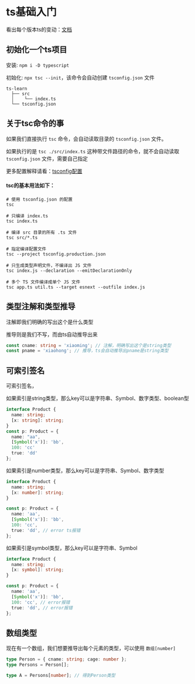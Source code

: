 # ts基础入门

看出每个版本ts的变动：[文档](https://www.typescriptlang.org/docs/handbook/release-notes/typescript-5-8.html)

## 初始化一个ts项目

安装: `npm i -D typescript`

初始化: `npx tsc --init`，该命令会自动创建 `tsconfig.json` 文件

```text
ts-learn
  ├── src
  │    └── index.ts
  └── tsconfig.json
```

## 关于tsc命令的事

如果我们直接执行 `tsc` 命令，会自动读取目录的 `tsconfig.json` 文件。

如果执行的是 `tsc ./src/index.ts` 这种带文件路径的命令，就不会自动读取 `tsconfig.json` 文件，需要自己指定

更多配置解释请看：[tsconfig配置](./050-tsconfig配置.md)

#### tsc的基本用法如下：

```shell
# 使用 tsconfig.json 的配置
tsc

# 只编译 index.ts
tsc index.ts

# 编译 src 目录的所有 .ts 文件
tsc src/*.ts

# 指定编译配置文件
tsc --project tsconfig.production.json

# 只生成类型声明文件，不编译出 JS 文件
tsc index.js --declaration --emitDeclarationOnly

# 多个 TS 文件编译成单个 JS 文件
tsc app.ts util.ts --target esnext --outfile index.js
```

## 类型注解和类型推导

注解即我们明确的写出这个是什么类型

推导则是我们不写，而由ts自动推导出来

```ts
const cname: string = 'xiaoming'; // 注解，明确写出这个是string类型
const pname = 'xiaohong'; // 推导，ts会自动推导出pname是string类型
```

## 可索引签名

可索引签名，

如果索引是string类型，那么key可以是字符串、Symbol、数字类型、boolean型

```ts
interface Product {
  name: string;
  [x: string]: string;
}
const p: Product = {
  name: "aa",
  [Symbol('x')]: 'bb',
  100: 'cc'
  true: 'dd'
};
```

如果索引是number类型，那么key可以是字符串、Symbol、数字类型

```ts
interface Product {
  name: string;
  [x: number]: string;
}

const p: Product = {
  name: 'aa',
  [Symbol('x')]: 'bb',
  100: 'cc',
  true: 'dd', // error ts报错
};
```

如果索引是symbol类型，那么key可以是字符串、Symbol

```ts
interface Product {
  name: string;
  [x: symbol]: string;
}

const p: Product = {
  name: 'aa',
  [Symbol('x')]: 'bb',
  100: 'cc', // error报错
  true: 'dd', // error报错
};
```

## 数组类型
现在有一个数组，我们想要推导出每个元素的类型，可以使用 `数组[number]`

```ts
type Person = { cname: string; cage: number };
type Persons = Person[];

type A = Persons[number]; // 得到Person类型
```